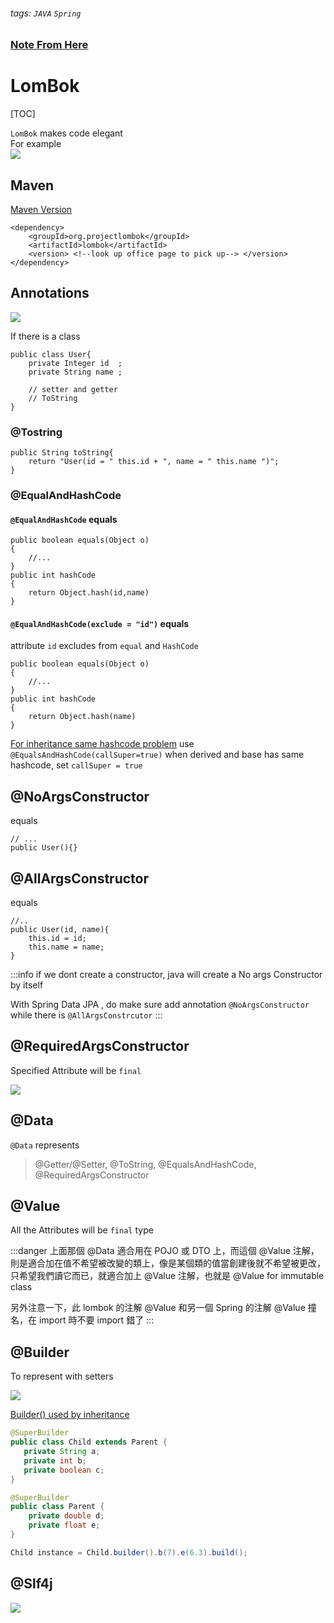 ###### tags: `JAVA` `Spring`
### [Note From Here](https://kucw.github.io/blog/2020/3/java-lombok/)
# LomBok
[TOC]

`LomBok` makes code elegant  
For example  
![](https://i.imgur.com/inZrWpM.png)



## Maven

[Maven Version](https://mvnrepository.com/artifact/org.projectlombok/lombok)

```xml=
<dependency>
    <groupId>org.projectlombok</groupId>
    <artifactId>lombok</artifactId>
    <version> <!--look up office page to pick up--> </version>
</dependency>
```



## Annotations


![](https://i.imgur.com/H0vjt5y.png)


If there is a class 
```java=
public class User{
    private Integer id  ;
    private String name ;
    
    // setter and getter
    // ToString
}
```


### @Tostring

```java=
public String toString{
    return "User(id = " this.id + ", name = " this.name ")";
}
```

### @EqualAndHashCode
#### `@EqualAndHashCode` equals
```java=
public boolean equals(Object o)
{
    //...
}
public int hashCode
{
    return Object.hash(id,name)
}
```

#### `@EqualAndHashCode(exclude = "id")` equals

attribute `id` excludes from `equal` and `HashCode`

```java=
public boolean equals(Object o)
{
    //...
}
public int hashCode
{
    return Object.hash(name)
}
```

[For inheritance same hashcode problem](https://blog.csdn.net/zhanlanmg/article/details/50392266)
use `@EqualsAndHashCode(callSuper=true)` when derived and base has same hashcode, set `callSuper = true`
## @NoArgsConstructor

equals
```java=
// ...
public User(){}
```


##  @AllArgsConstructor


equals
```java=
//..
public User(id, name){
    this.id = id;
    this.name = name;
}
```

:::info
if we dont create a constructor, java will create a No args Constructor by itself 

With Spring Data JPA , do make sure add annotation `@NoArgsConstructor` while there is `@AllArgsConstrcutor`
:::

## @RequiredArgsConstructor

Specified Attribute will be `final` 

![](https://i.imgur.com/hcyzMlD.png)


## @Data


`@Data` represents
> @Getter/@Setter, @ToString, @EqualsAndHashCode, @RequiredArgsConstructor


## @Value

All the Attributes will be `final` type


:::danger
上面那個 @Data 適合用在 POJO 或 DTO 上，而這個 @Value 注解，則是適合加在值不希望被改變的類上，像是某個類的值當創建後就不希望被更改，只希望我們讀它而已，就適合加上 @Value 注解，也就是 @Value for immutable class

另外注意一下，此 lombok 的注解 @Value 和另一個 Spring 的注解 @Value 撞名，在 import 時不要 import 錯了
:::


## @Builder

To represent with setters

![](https://i.imgur.com/P9u4632.png)

[Builder() used by inheritance](https://stackoverflow.com/questions/44948858/lombok-builder-on-a-class-that-extends-another-class)
```java
@SuperBuilder
public class Child extends Parent {
   private String a;
   private int b;
   private boolean c;
}

@SuperBuilder
public class Parent {
    private double d;
    private float e;
}

Child instance = Child.builder().b(7).e(6.3).build();
```

## @Slf4j

![](https://i.imgur.com/rGbxUUo.png)
